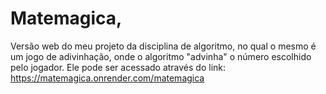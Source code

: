 # Matemagica,
Versão web do meu projeto da disciplina de algoritmo, no qual o mesmo é um jogo de adivinhação, onde o algoritmo "advinha" o número escolhido pelo jogador. Ele pode ser acessado através do link: https://matemagica.onrender.com/matemagica
